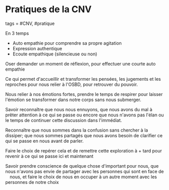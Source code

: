 # Pratiques de la CNV
tags = #CNV, #pratique

En 3 temps

* Auto empathie pour comprendre sa propre agitation
* Expression authentique
* Ecoute empathique (silencieuse ou non)

Oser demander un moment de réflexion, pour effectuer une courte auto empathie

Ce qui permet d'accueillir et transformer les pensées, les jugements et les reproches pour nous relier à l'OSBD, pour retrouver du pouvoir.

Nous relier à nos émotions fortes, prendre le temps de respirer pour laisser l'émotion se transformer dans notre corps sans nous submerger.

Savoir reconnaître que nous nous ennuyons, que nous avons du mal à prêter attention à ce qui se passe ou encore que nous n'avons pas l'élan ou le temps de continuer cette discussion dans l'immédiat.

Reconnaître que nous sommes dans la confusion sans chercher à la dissiper; que nous sommes partagés que nous avons besoin de clarifier ce qui se passe en nous avant de parler.

Faire le choix de repérer cela et de remettre cette exploration à + tard pour revenir à ce qui se passe ici et maintenant

Savoir prendre conscience de quelque chose d'important pour nous, que nous n'avons pas envie de partager avec les personnes qui sont en face de  nous, et faire le choix de nous en occuper à un autre moment avec les personnes de notre choix

